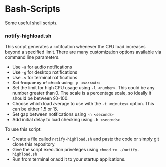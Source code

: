 Bash-Scripts
============

Some useful shell scripts.

<h3>notify-highload.sh </h3>

This script generates a notifcation whenever the CPU load increases beyond a specified limit. There are many customization options available via command line parameters.
- Use `-a` for audio notifications
- Use `-g` for desktop notifications
- Use `-v` for terminal notifications
- Set frequency of check using `-p <seconds>`
- Set the limit for high CPU usage using `-l <number>`. This could be any number greater than 0. The scale is a percentage scale, so ideally it should be between 90-100.
- Choose which load average to use with the `-t <minutes>` option. This can be either 1,5 or 15.
- Set gap between notifications using `-n <seconds>`
- Add initial delay to load checking using `-b <seconds>`

To use this script:
- Create a file called `notify-highload.sh` and paste the code or simply git clone this repository.
- Give the script execution priveleges using `chmod +x ./notify-highload.sh`
- Run from terminal or add it to your startup applications.

